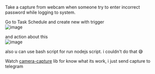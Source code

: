 Take a capture from webcam when someone try to enter incorrect password while logging to system.

Go to Task Schedule and create new with trigger <br/>
![image](https://user-images.githubusercontent.com/42858950/175777222-016c791a-d48d-4513-b48d-291bce3d0636.png) <br/>

and action about this <br/>
![image](https://user-images.githubusercontent.com/42858950/175777326-c49d80a0-ba90-4c38-9887-96d1c7fbedbc.png)<br/>

also u can use bash script for run nodejs script. i couldn't do that 😅


Watch [camera-capture](https://www.npmjs.com/package/camera-capture) lib for know what its work, i just send capture to telegram
